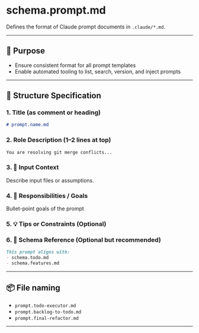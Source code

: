 # schema.prompt.md

Defines the format of Claude prompt documents in `.claude/*.md`.

---

## 📘 Purpose

- Ensure consistent format for all prompt templates
- Enable automated tooling to list, search, version, and inject prompts

---

## 🧱 Structure Specification

### 1. Title (as comment or heading)
```markdown
# prompt.name.md
```

### 2. Role Description (1–2 lines at top)
```markdown
You are resolving git merge conflicts...
```

### 3. 📂 Input Context
Describe input files or assumptions.

### 4. 🎯 Responsibilities / Goals
Bullet-point goals of the prompt

### 5. 💡 Tips or Constraints (Optional)

### 6. 📘 Schema Reference (Optional but recommended)
```markdown
This prompt aligns with:
- schema.todo.md
- schema.features.md
```

---

## 📦 File naming

- `prompt.todo-executor.md`
- `prompt.backlog-to-todo.md`
- `prompt.final-refactor.md`

---
